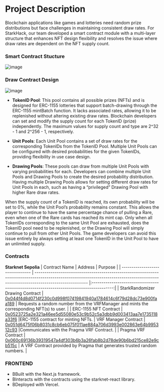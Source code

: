 # Project Description
Blockchain applications like games and lotteries need random prize distributions but face challenges in maintaining consistent draw rates. For StarkHack, our team developed a smart contract module with a multi-layer structure that enhances NFT design flexibility and resolves the issue where draw rates are dependent on the NFT supply count.
### Smart Contract Stucture
![image](https://hackmd.io/_uploads/BJi7kZNLR.png)
### Draw Contract Design
![image](https://hackmd.io/_uploads/S1RSl-ELC.png)
- **TokenID Pool**: This pool contains all possible prizes (NFTs) and is designed for ERC-1155 lotteries that support batch-drawing through the ERC-1155 mintBatch function. It lacks associated rates, allowing it to be replenished without altering existing draw rates. Blockchain developers can set and modify the supply count for each TokenID (prize) independently. The maximum values for supply count and type are 2^32 - 1 and 2^256 - 1, respectively.

- **Unit Pools**: Each Unit Pool contains a set of draw rates for the corresponding TokenIDs from the TokenID Pool. Multiple Unit Pools can be configured with desired probabilities for the given TokenIDs, providing flexibility in use case design.

- **Drawing Pools**: These pools can draw from multiple Unit Pools with varying probabilities for each. Developers can combine multiple Unit Pools and Drawing Pools to create the desired probability distribution. Having multiple Drawing Pools allows for setting different draw rates for Unit Pools in each, such as having a “privileged” Drawing Pool with higher Rare draw rates.

When the supply count of a TokenID is reached, its own probability will be set to 0%, while the Unit Pool’s probability remains constant. This allows the player to continue to have the same percentage chance of pulling a Rare, even when one of the Rare cards has reached its mint cap. Only when all TokenIDs corresponding to the same Unit Pool are exhausted, does the TokenID pool need to be replenished, or the Drawing Pool will simply continue to pull from other Unit Pools. The game developers can avoid this issue entirely by always setting at least one TokenID in the Unit Pool to have an unlimited supply. 
### Contracts

**Starknet Sepolia**
| Contract Name                    | Address                                                                                                                                                                                 |                                          Purpose                                          |
| -------------------------------- | --------------------------------------------------------------------------------------------------------------------------------------------------------------------------------------- |:-----------------------------------------------------------------------------------------:|
| StarkRandomizer Drawing Contract | [0x044f4d8d0714f230c0d998f07419841940a1784614c6f79d28dc73e900faa189](https://sepolia.starkscan.co/contract/0x044f4d8d0714f230c0d998f07419841940a1784614c6f79d28dc73e900faa189#overview) | Requests a random number from the VRFManager and mints the corresponding NFT(s) to user. |
| ERC-1155 NFT Contract            | [0x0523725a2e321a46ee5d55080e53c9b52c5a3dbb9d003413aa7e1735118a33f6](https://sepolia.starkscan.co/contract/0x0523725a2e321a46ee5d55080e53c9b52c5a3dbb9d003413aa7e1735118a33f6#overview) |ERC-1155 contract for minting NFTs.
| VRF Manager Contract             | [0x051d6475f06b8031c8cb6eb075f011ae884a706d3993e002863e64b995312c93](https://sepolia.starkscan.co/contract/0x051d6475f06b8031c8cb6eb075f011ae884a706d3993e002863e64b995312c93#overview) |Communicates with the Pragma VRF Contract. |
| Pragma VRF Contract     | [0x060c69136b39319547a4df303b6b3a26fab8b2d78de90b6bd215ce82e9cb515c](https://sepolia.starkscan.co/contract/0x060c69136b39319547a4df303b6b3a26fab8b2d78de90b6bd215ce82e9cb515c#overview)     | A VRF Contract provided by Pragma that generates trusted random numbers.     |

### FRONTEND

- BBuilt with the Next.js framework.
- BInteracts with the contracts using the starknet-react library.
- BDeployed with Vercel.
